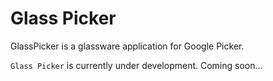 Glass Picker
========

GlassPicker is a glassware application for Google Picker.

`Glass Picker` is currently under development.
Coming soon...
